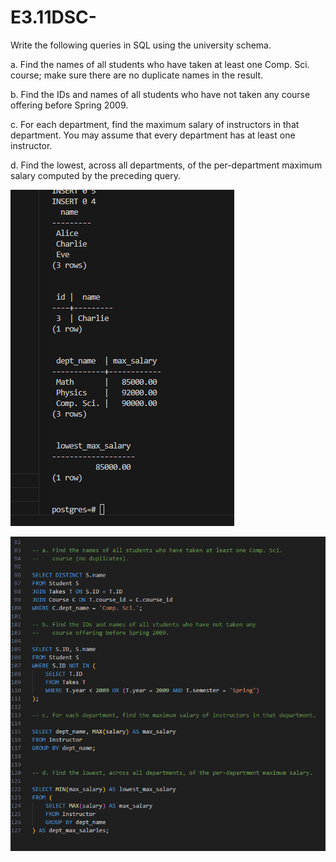 # E3.11DSC-


Write the following queries in SQL using the university schema.

a. Find the names of all students who have taken at least one Comp. Sci. course; make sure there are no duplicate names in the result.

b. Find the IDs and names of all students who have not taken any course offering before Spring 2009.

c. For each department, find the maximum salary of instructors in that department. You may assume that every department has at least one instructor.

d. Find the lowest, across all departments, of the per-department maximum salary computed by the preceding query.

![alt text](image.png)


![alt text](image-1.png)